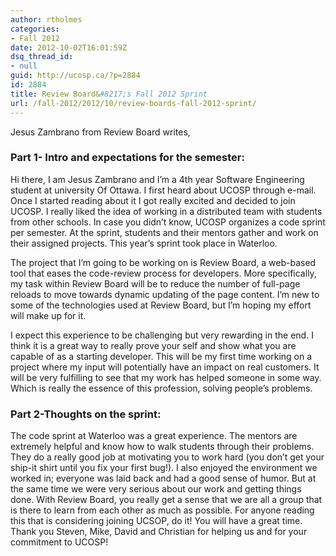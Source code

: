 ```yaml
---
author: rtholmes
categories:
- Fall 2012
date: 2012-10-02T16:01:59Z
dsq_thread_id:
- null
guid: http://ucosp.ca/?p=2884
id: 2884
title: Review Board&#8217;s Fall 2012 Sprint
url: /fall-2012/2012/10/review-boards-fall-2012-sprint/
---
```


Jesus Zambrano from Review Board writes,

### Part 1- Intro and expectations for the semester:

Hi there, I am Jesus Zambrano and I’m a 4th year Software Engineering student at university Of Ottawa. I first heard about UCOSP through e-mail. Once I started reading about it I got really excited and decided to join UCOSP. I really liked the idea of working in a distributed team with students from other schools. In case you didn’t know, UCOSP organizes a code sprint per semester. At the sprint, students and their mentors gather and work on their assigned projects. This year’s sprint took place in Waterloo.

The project that I’m going to be working on is Review Board, a web-based tool that eases the code-review process for developers. More specifically, my task within Review Board will be to reduce the number of full-page reloads to move towards dynamic updating of the page content. I’m new to some of the technologies used at Review Board, but I’m hoping my effort will make up for it.

I expect this experience to be challenging but very rewarding in the end. I think it is a great way to really prove your self and show what you are capable of as a starting developer. This will be my first time working on a project where my input will potentially have an impact on real customers. It will be very fulfilling to see that my work has helped someone in some way. Which is really the essence of this profession, solving people’s problems.

### Part 2-Thoughts on the sprint:

The code sprint at Waterloo was a great experience. The mentors are extremely helpful and know how to walk students through their problems. They do a really good job at motivating you to work hard (you don’t get your ship-it shirt until you fix your first bug!). I also enjoyed the environment we worked in; everyone was laid back and had a good sense of humor. But at the same time we were very serious about our work and getting things done. With Review Board, you really get a sense that we are all a group that is there to learn from each other as much as possible. For anyone reading this that is considering joining UCSOP, do it! You will have a great time. Thank you Steven, Mike, David and Christian for helping us and for your commitment to UCOSP!